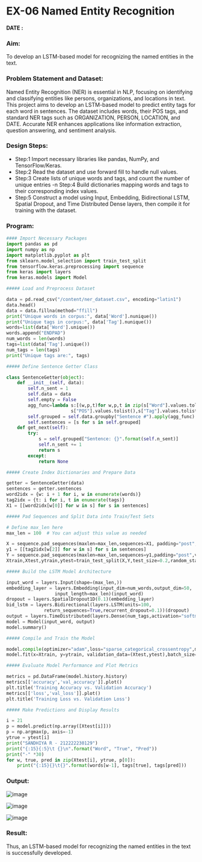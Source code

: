 # EX-06 Named Entity Recognition
**DATE :**
### Aim:
To develop an LSTM-based model for recognizing the named entities in the text.

### Problem Statement and Dataset:
Named Entity Recognition (NER) is essential in NLP, focusing on identifying and classifying entities like persons, organizations, and locations in text. This project aims to develop an LSTM-based model to predict entity tags for each word in sentences. The dataset includes words, their POS tags, and standard NER tags such as ORGANIZATION, PERSON, LOCATION, and DATE. Accurate NER enhances applications like information extraction, question answering, and sentiment analysis.
### Design Steps:
- Step:1 Import necessary libraries like pandas, NumPy, and TensorFlow/Keras.   
- Step:2 Read the dataset and use forward fill to handle null values.
- Step:3 Create lists of unique words and tags, and count the number of unique entries
-n Step:4 Build dictionaries mapping words and tags to their corresponding index values.
- Step:5 Construct a model using Input, Embedding, Bidirectional LSTM, Spatial Dropout, and Time Distributed Dense layers, then compile it for training with the dataset.
### Program:
```python
#### Import Necessary Packages
import pandas as pd
import numpy as np
import matplotlib.pyplot as plt
from sklearn.model_selection import train_test_split
from tensorflow.keras.preprocessing import sequence
from keras import layers
from keras.models import Model

##### Load and Preprocess Dataset

data = pd.read_csv("/content/ner_dataset.csv", encoding="latin1")
data.head()
data = data.fillna(method="ffill")
print("Unique words in corpus:", data['Word'].nunique())
print("Unique tags in corpus:", data['Tag'].nunique())
words=list(data['Word'].unique())
words.append("ENDPAD")
num_words = len(words)
tags=list(data['Tag'].unique())
num_tags = len(tags)
print("Unique tags are:", tags)

##### Define Sentence Getter Class

class SentenceGetter(object):
    def __init__(self, data):
        self.n_sent = 1
        self.data = data
        self.empty = False
        agg_func=lambda s:[(w,p,t)for w,p,t in zip(s["Word"].values.tolist(),
                        s["POS"].values.tolist(),s["Tag"].values.tolist())]
        self.grouped = self.data.groupby("Sentence #").apply(agg_func)
        self.sentences = [s for s in self.grouped]
    def get_next(self):
        try:
            s = self.grouped["Sentence: {}".format(self.n_sent)]
            self.n_sent += 1
            return s
        except:
            return None

##### Create Index Dictionaries and Prepare Data

getter = SentenceGetter(data)
sentences = getter.sentences
word2idx = {w: i + 1 for i, w in enumerate(words)}
tag2idx = {t: i for i, t in enumerate(tags)}
X1 = [[word2idx[w[0]] for w in s] for s in sentences]

##### Pad Sequences and Split Data into Train/Test Sets

# Define max_len here
max_len = 100  # You can adjust this value as needed

X = sequence.pad_sequences(maxlen=max_len,sequences=X1, padding="post",value=num_words-1)
y1 = [[tag2idx[w[2]] for w in s] for s in sentences]
Y = sequence.pad_sequences(maxlen=max_len,sequences=y1,padding="post",value=tag2idx["O"])
Xtrain,Xtest,ytrain,ytest=train_test_split(X,Y,test_size=0.2,random_state=1)

##### Build the LSTM Model Architecture

input_word = layers.Input(shape=(max_len,))
embedding_layer = layers.Embedding(input_dim=num_words,output_dim=50,
                  input_length=max_len)(input_word)
dropout = layers.SpatialDropout1D(0.1)(embedding_layer)
bid_lstm = layers.Bidirectional(layers.LSTM(units=100,
              return_sequences=True,recurrent_dropout=0.1))(dropout)
output = layers.TimeDistributed(layers.Dense(num_tags,activation="softmax"))(bid_lstm)
model = Model(input_word, output)
model.summary()

##### Compile and Train the Model

model.compile(optimizer="adam",loss="sparse_categorical_crossentropy",metrics=["accuracy"])
model.fit(x=Xtrain, y=ytrain, validation_data=(Xtest,ytest),batch_size=50,epochs=3,)

##### Evaluate Model Performance and Plot Metrics

metrics = pd.DataFrame(model.history.history)
metrics[['accuracy','val_accuracy']].plot()
plt.title('Training Accuracy vs. Validation Accuracy')
metrics[['loss','val_loss']].plot()
plt.title('Training Loss vs. Validation Loss')

##### Make Predictions and Display Results

i = 21
p = model.predict(np.array([Xtest[i]]))
p = np.argmax(p, axis=-1)
ytrue = ytest[i]
print("SANDHIYA R - 212222230129")
print("{:15}{:5}\t {}\n".format("Word", "True", "Pred"))
print("-" *30)
for w, true, pred in zip(Xtest[i], ytrue, p[0]):
    print("{:15}{}\t{}".format(words[w-1], tags[true], tags[pred]))
```

### Output:
![image](https://github.com/user-attachments/assets/052c5641-d617-4835-93a3-c90959d63a32)

![image](https://github.com/user-attachments/assets/b9caf7e4-2c48-4e43-b650-fb3c244be590)

![image](https://github.com/user-attachments/assets/0c30e6ca-90fb-4a60-b1d4-3e18982e0e2c)


### Result:
Thus, an LSTM-based model for recognizing the named entities in the text is successfully developed.
